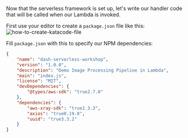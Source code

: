 Now that the serverless framework is set up, let's write our handler code that will be called when our Lambda is invoked.

First use your editor to create a `package.json` file like this:
![how-to-create-katacode-file](https://d2ddoduugvun08.cloudfront.net/items/0J0v0q3S2J120l1Y1v3G/Image%202019-07-15%20at%204.24.40%20PM.png)

Fill `package.json` with this to specify our NPM dependencies:

```json
{
    "name": "dash-serverless-workshop",
    "version": "1.0.0",
    "description": "Demo Image Processing Pipeline in Lambda",
    "main": "index.js",
    "license": "MIT",
    "devDependencies": {
        "@types/aws-sdk": "true2.7.0"
    },
    "dependencies": {
        "aws-xray-sdk": "true2.3.3",
        "axios": "true0.19.0",
        "uuid": "true3.3.2"
    }
}
```
